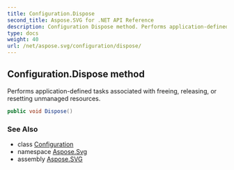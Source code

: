 ```yaml
---
title: Configuration.Dispose
second_title: Aspose.SVG for .NET API Reference
description: Configuration Dispose method. Performs application-defined tasks associated with freeing releasing or resetting unmanaged resources
type: docs
weight: 40
url: /net/aspose.svg/configuration/dispose/
---
```

## Configuration.Dispose method

Performs application-defined tasks associated with freeing, releasing, or resetting unmanaged resources.

```csharp
public void Dispose()
```

### See Also

* class [Configuration](../)
* namespace [Aspose.Svg](../../../aspose.svg/)
* assembly [Aspose.SVG](../../../)
